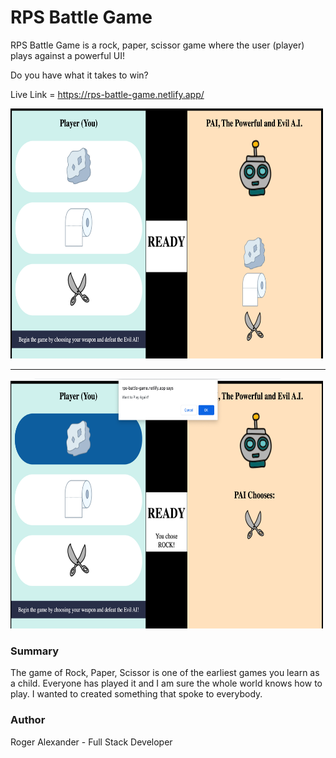 # RPS Battle Game

RPS Battle Game is a rock, paper, scissor game where the user (player) plays against a powerful UI! 

Do you have what it takes to win?

Live Link = https://rps-battle-game.netlify.app/

<img src="images/one.png" width="500" height="400" />
<hr />
<img src="images/two.png" width="500" height="400" />

<h3>Summary</h3>
  
The game of Rock, Paper, Scissor is one of the earliest games you learn as a child. Everyone has played it and I am sure the whole world knows how to play. I wanted to created something that spoke to everybody.

<h3>Author</h3>

Roger Alexander - Full Stack Developer 

